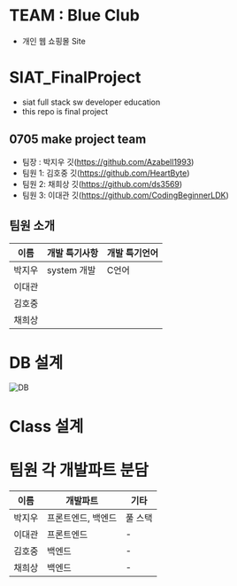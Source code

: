 # TEAM : Blue Club
- 개인 웹 쇼핑몰 Site

# SIAT_FinalProject
- siat full stack sw developer education
- this repo is final project 

## 0705 make project team
- 팀장 : 박지우  깃(https://github.com/Azabell1993) 
- 팀원 1: 김호중 깃(https://github.com/HeartByte) 
- 팀원 2: 채희상 깃(https://github.com/ds3569) 
- 팀원 3: 이대관 깃(https://github.com/CodingBeginnerLDK) 

## 팀원 소개
|이름|개발 특기사항|개발 특기언어|
|------|---|---|
|박지우|system 개발|C언어|
|이대관|||
|김호중|||
|채희상|||


# DB 설계
![DB](https://user-images.githubusercontent.com/75885992/177923822-d4089267-5d6e-4448-8d25-7dd9e84974c9.png)

# Class 설계

# 팀원 각 개발파트 분담
|이름|개발파트|기타|
|------|---|---|
|박지우|프론트엔드, 백엔드|풀 스택|
|이대관|프론트엔드|-|
|김호중|백엔드|-|
|채희상|백엔드|-|
